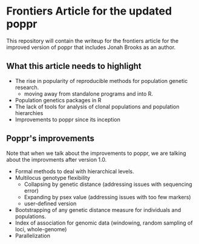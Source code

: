 # Frontiers Article for the updated poppr

This repository will contain the writeup for the frontiers article for the improved version of poppr that includes Jonah Brooks as an author.

## What this article needs to highlight

- The rise in popularity of reproducible methods for population genetic research.
    - moving away from standalone programs and into R.
- Population genetics packages in R
- The lack of tools for analysis of clonal populations and population hierarchies
- Improvements to poppr since its inception

## Poppr's improvements

Note that when we talk about the improvements to poppr, we are talking about the improvments after version 1.0.

- Formal methods to deal with hierarchical levels.
- Multilocus genotype flexibility
    - Collapsing by genetic distance (addressing issues with sequencing error)
    - Expanding by psex value (addressing issues with too few markers)
    - user-defined version
- Bootstrapping of any genetic distance measure for individuals and populations. 
- Index of association for genomic data (windowing, random sampling of loci, whole-genome)
- Parallelization

